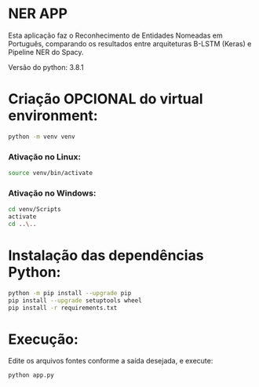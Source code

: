 NER APP
=======

Esta aplicação faz o Reconhecimento de Entidades Nomeadas em Português, comparando os resultados entre arquiteturas B-LSTM (Keras) e Pipeline NER do Spacy.

Versão do python: 3.8.1


# Criação OPCIONAL do virtual environment:

```bash
python -m venv venv
```

### Ativação no Linux:

```bash
source venv/bin/activate
```

### Ativação no Windows:

```bash
cd venv/Scripts
activate
cd ..\..
```

# Instalação das dependências Python:

```bash
python -m pip install --upgrade pip
pip install --upgrade setuptools wheel
pip install -r requirements.txt
```


# Execução:

Edite os arquivos fontes conforme a saída desejada, e execute:

```bash
python app.py
```

